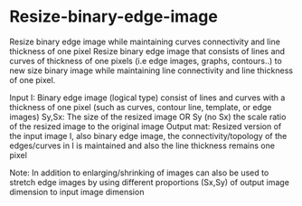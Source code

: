 # Resize-binary-edge-image
Resize binary edge image while maintaining curves connectivity and line thickness of one pixel
Resize binary edge image that consists of lines and curves of thickness of one pixels (i.e edge images, graphs, contours..) to new size binary image while maintaining line connectivity and line thickness of one pixel. 
  
  
Input 
I: Binary edge image (logical type) consist of lines and curves with a thickness of one pixel (such as curves, contour line, template, or edge images) 
Sy,Sx: The size of the resized image 
OR 
Sy (no Sx) the scale ratio of the resized image to the original image 
Output 
mat: Resized version of the input image I, also binary edge image, the connectivity/topology of the edges/curves in I is maintained and also the line thickness remains one pixel

Note: 
In addition to enlarging/shrinking of images can also be used to stretch edge images by using different proportions (Sx,Sy) of output image dimension to input image dimension
